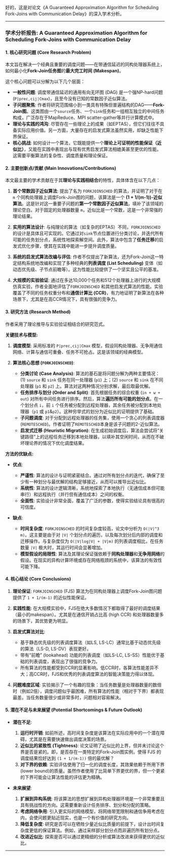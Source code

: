 好的，这是对论文《A Guaranteed Approximation Algorithm for Scheduling Fork-Joins with Communication Delay》的深入学术分析。

---

### **学术分析报告: A Guaranteed Approximation Algorithm for Scheduling Fork-Joins with Communication Delay**

#### **1. 核心研究问题 (Core Research Problem)**

本文旨在解决一个经典且重要的调度问题——在带通信延迟的同构处理器系统上，如何最小化**Fork-Join任务图**的**最大完工时间 (Makespan)**。

这个核心问题可以分解为以下几个层面：

*   **一般性问题**: 调度带通信延迟的通用有向无环图 (DAG) 是一个强NP-hard问题 (`P|prec,cij|Cmax`)，且至今没有已知的常数因子近似算法。
*   **子问题聚焦**: 作者将研究范围缩小到一类具有特殊但普遍结构的DAG——**Fork-Join图**。这类图由一个`source`任务、一个`sink`任务和一组相互独立的中间任务构成，广泛存在于MapReduce、MPI scatter-gather等并行计算模式中。
*   **理论与实践的鸿沟**: 尽管存在一些理论上的成果（如EPTAS），但它们往往不具备实际应用价值。另一方面，大量存在的启发式算法虽然实用，却缺乏性能下界保证。
*   **核心挑战**: 如何设计一个算法，它既能提供一个**理论上可证明的性能保证（近似比）**，又能在实践中表现出与现有优秀启发式算法相媲美甚至更优的性能。这需要平衡算法的复杂性、调度质量和理论保证。

#### **2. 主要创新点/贡献 (Main Innovations/Contributions)**

本文最主要的学术贡献在于其**理论与实践相结合**的特性，具体体含在以下几点：

1.  **首个常数因子近似算法**: 提出了名为 `FORKJOINSCHED` 的算法，并证明了对于在 `m` 个同构处理器上调度Fork-Join图的问题，该算法是一个 **(1 + 1/(m-1))-近似算法**。这是针对这一重要子问题的**第一个常数因子近似算法**，填补了该领域的理论空白。对于固定的处理器数量 `m`，近似比是一个常数，这是一个非常强的理论结果。

2.  **实用的算法设计**: 与纯理论的算法（如复杂的EPTAS）不同，`FORKJOINSCHED` 的设计是具体且可实现的。它通过对`sink`节点位置进行分类讨论，并迭代所有可能的任务划分点，系统性地探索解空间。此外，算法中包含了**任务迁移**的启发式优化步骤，使其在实践中能进一步提升调度质量。

3.  **系统的启发式算法改编与评估**: 作者不仅提出了新算法，还为Fork-Join这一特定结构系统地改编和实现了多种经典的**列表调度 (List Scheduling)** 变体（如动态优先级、子节点前瞻等）。这为性能比较提供了一个坚实且公平的基准。

4.  **大规模的实验验证**: 通过在多达10,000个任务和512个处理器上进行的大规模仿真实验，作者全面地评估了`FORKJOINSCHED` 和其他启发式算法的性能。实验覆盖了不同的任务权重分布和**通信计算比 (CCR)**，有力地证明了新算法在各种场景下，尤其是在高CCR情况下，具有很强的竞争力。

#### **3. 研究方法 (Research Method)**

作者采用了理论推导与实验验证相结合的研究范式。

**关键技术与模型:**

1.  **调度模型**: 采用标准的 `P|prec,cij|Cmax` 模型，假设同构处理器、无争用通信网络、计算与通信可重叠、任务不可抢占。这是该领域的经典模型。

2.  **算法核心思想 (`FORKJOINSCHED`)**:
    *   **分类讨论 (Case Analysis)**: 算法的基石是将问题分解为两种主要情况：(1) `source` 和 `sink` 任务在同一处理器 (`p1`) 上；(2) `source` 和 `sink` 在不同处理器 (`p1` 和 `p2`) 上。算法对这两种情况分别求解，最后取最优解。
    *   **任务排序与划分 (Order and Split)**: 首先根据任务的综合权重 (`in + w + out`) 对所有中间任务进行排序。然后，算法**遍历所有可能的划分点**。在一个划分点 `i`，前 `i` 个任务被分配到远程处理器，其余任务被分配到本地处理器（`p1` 或 `p1`&`p2`）。这种穷举式的划分为近似比的证明提供了基础。
    *   **子问题调度**: 对于分配到远程处理器的任务集，使用一个贪心的列表调度器 (`REMOTESCHED`)。作者证明了`REMOTESCHED`本身是该子问题的2-近似算法。
    *   **启发式迁移 (Heuristic Migration)**: 在生成初始调度后，算法会尝试将“关键路径”上的远程任务迁移到本地处理器，以填补其空闲时间，从而在不破坏理论界的情况下优化调度结果。

**方法的优缺点:**

*   **优点**:
    *   **严谨性**: 算法的设计与证明紧密结合。通过对所有划分点的迭代，确保了至少有一种划分与最优解的结构足够接近，从而可以推导出近似比。
    *   **系统性**: 算法的设计逻辑清晰，系统地探索了本地执行（无通信成本但可能串行）和远程执行（并行但有通信成本）之间的权衡。
    *   **全面性**: 实验设计非常全面，覆盖了广泛的参数，使得实验结论具有很高的可信度。

*   **缺点**:
    *   **时间复杂度**: `FORKJOINSCHED` 的时间复杂度较高，论文中分析为 `O(|V|^3 m)`。这主要是由于对 `|V|` 个划分点的遍历，以及每次划分后内部的调度和迁移操作。与复杂度仅为 `O(|V|log|V| + |V|m)` 的列表调度相比，在任务数量 `|V|` 极大时，其运行时间会显著增加。
    *   **模型假设的局限性**: 算法及其理论保证强依赖于**同构处理器**和**无争用网络**的假设。在现实的异构计算环境或存在网络瓶颈的系统中，该算法的有效性可能下降。

#### **4. 核心结论 (Core Conclusions)**

1.  **理论保证**: `FORKJOINSCHED` (FJS) 算法为在同构处理器上调度Fork-Join图问题提供了 `1 + 1/(m-1)` 的近似性能保证。

2.  **实践性能**: 在大规模实验中，FJS在绝大多数情况下都取得了最好的调度结果（最小的makespan）。尤其是在通信开销占比高 (high CCR) 和处理器数量多的场景下，其优势更为明显。

3.  **启发式算法对比**:
    *   基于静态优先级的列表调度算法（如LS, LS-LC）通常比基于动态优先级的算法（LS-D, LS-DV）表现更好。
    *   带有“前瞻” (lookahead) 功能的列表调度（如LS-LC, LS-SS）性能优于基础的列表调度，表现出了很强的竞争力。
    *   所有算法的性能都受到CCR的显著影响。低CCR时，各算法性能差异不大；高CCR时，FJS和优秀的列表调度算法的智能决策能力得以体现。

4.  **问题难度区域**: 实验揭示了一个有趣的现象：当任务数量是处理器数量的数倍时（例如2倍），调度问题似乎最困难，所有算法的性能（相对于下界）都表现最差。当任务数量很少或非常多时，问题相对容易解决。

#### **5. 潜在不足与未来展望 (Potential Shortcomings & Future Outlook)**

*   **潜在不足**:
    1.  **运行时开销**: 如前所述，高时间复杂度是该算法在实际应用中的一个潜在障碍，尤其是在需要快速做出调度决策的场景。
    2.  **近似比的紧致性 (Tightness)**: 论文证明了近似比的上界，但并未讨论这个界是否是紧的。即，是否存在一类特定的Fork-Join图实例，使得 FJS 的调度结果恰好达到 `(1 + 1/(m-1))` 倍的最优解？
    3.  **对下界的依赖**: 实验评估使用了归一化的调度长度，其效果依赖于所用下界(lower bound)的质量。虽然作者使用了比简单下界更优的界，但一个更紧的下界可能会让算法性能的评估更为精确。

*   **未来展望**:
    1.  **扩展到异构系统**: 将该算法的思想扩展到异构处理器环境是一个非常重要且具有挑战性的方向。这需要重新设计任务排序、划分和分配的策略。
    2.  **考虑网络争用**: 引入更实际的网络模型，将网络带宽限制和通信争用考虑在内，会使问题更贴近现实，也是一个有价值的研究方向。
    3.  **降低复杂度**: 研究是否可以在牺牲少量近似比质量的前提下，设计出时间复杂度更低的保证算法。例如，通过采样部分划分点而非遍历所有划分点。
    4.  **改进近似比**: 探索是否可以通过更精细的分析或算法改进来获得更优的近似比。

---